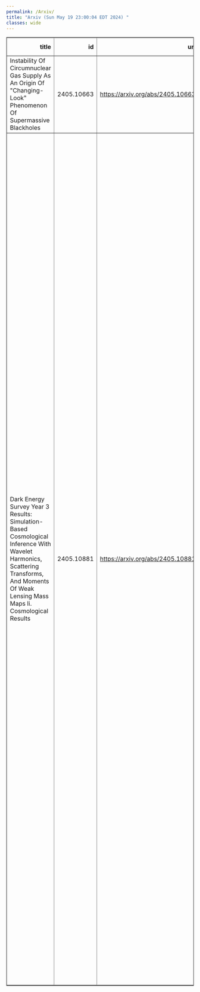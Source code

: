 ```yaml
---
permalink: /Arxiv/
title: "Arxiv (Sun May 19 23:00:04 EDT 2024) "
classes: wide
---
```

<table border="1" class="dataframe">
  <thead>
    <tr style="text-align: right;">
      <th>title</th>
      <th>id</th>
      <th>url</th>
      <th>authors</th>
      <th>Local Authors</th>
    </tr>
  </thead>
  <tbody>
    <tr>
      <td>Instability Of Circumnuclear Gas Supply As An Origin Of "Changing-Look"   Phenomenon Of Supermassive Blackholes</td>
      <td>2405.10663</td>
      <td><a href="https://arxiv.org/abs/2405.10663" target="_blank">https://arxiv.org/abs/2405.10663</a></td>
      <td>J. Wang, D. W. Xu, Xinwu Cao, C. Gao, C. H. Xie, J. Y. Wei</td>
      <td>Ji Wang</td>
    </tr>
    <tr>
      <td>Dark Energy Survey Year 3 Results: Simulation-Based Cosmological   Inference With Wavelet Harmonics, Scattering Transforms, And Moments Of Weak   Lensing Mass Maps Ii. Cosmological Results</td>
      <td>2405.10881</td>
      <td><a href="https://arxiv.org/abs/2405.10881" target="_blank">https://arxiv.org/abs/2405.10881</a></td>
      <td>M. Gatti, G. Campailla, N. Jeffrey, L. Whiteway, A. Porredon, J. Prat, J. Williamson, M. Raveri, B. Jain, V. Ajani, G. Giannini, M. Yamamoto, C. Zhou, J. Blazek, D. Anbajagane, S. Samuroff, T. Kacprzak, A. Alarcon, A. Amon, K. Bechtol, M. Becker, G. Bernstein, A. Campos, C. Chang, R. Chen, A. Choi, C. Davis, J. Derose, H. T. Diehl, S. Dodelson, C. Doux, K. Eckert, J. Elvin-Poole, S. Everett, A. Ferte, D. Gruen, R. Gruendl, I. Harrison, W. G. Hartley, K. Herner, E. M. Huff, M. Jarvis, N. Kuropatkin, P. F. Leget, N. Maccrann, J. Mccullough, J. Myles, A. Navarro-Alsina, S. Pandey, R. P. Rollins, A. Roodman, C. Sanchez, L. F. Secco, I. Sevilla-Noarbe, E. Sheldon, T. Shin, M. Troxel, I. Tutusaus, T. N. Varga, B. Yanny, B. Yin, Y. Zhang, J. Zuntz, T. M. C. Abbott, M. Aguena, S. S. Allam, O. Alves, F. Andrade-Oliveira, D. Bacon, S. Bocquet, D. Brooks, A. Carnero Rosell, J. Carretero, L. N. Da Costa, M. E. S. Pereira, J. De Vicente, I. Ferrero, J. Frieman, J. García-Bellido, E. Gaztanaga, G. Gutierrez, S. R. Hinton, D. L. Hollowood, K. Honscheid, D. J. James, K. Kuehn, O. Lahav, S. Lee, J. L. Marshall, J. Mena-Fernández, R. Miquel, A. Pieres, A. A. Plazas Malagón, E. Sanchez, D. Sanchez Cid, M. Schubnell, M. Smith, E. Suchyta, G. Tarle, N. Weaverdyck, J. Weller, P. Wiseman</td>
      <td>Klaus Honscheid</td>
    </tr>
  </tbody>
</table>